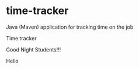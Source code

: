 # time-tracker
Java (Maven) application for tracking time on the job

Time tracker

Good Night Students!!!

Hello
